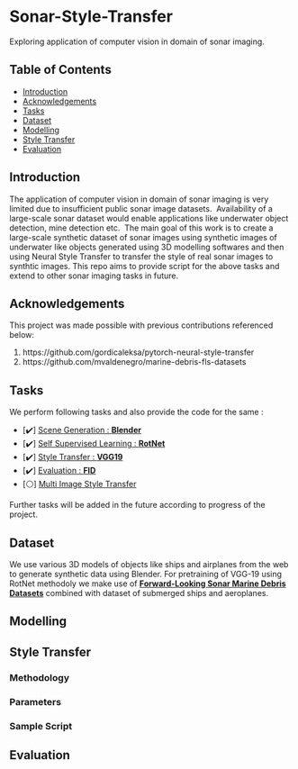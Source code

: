 # Sonar-Style-Transfer

Exploring application of computer vision in domain of sonar imaging. 

## Table of Contents
* [Introduction](#intro)
* [Acknowledgements](#ackn)
* [Tasks](#tasks)
* [Dataset](#dataset)
* [Modelling](#training)
* [Style Transfer](#nst)
* [Evaluation](#eval) 

## Introduction <a name="intro"></a> 

The application of computer vision in domain of sonar imaging is very limited due to insufficient public sonar image datasets. 
Availability of a large-scale sonar dataset would enable applications like underwater object detection, mine detection etc. 
The main goal of this work is to create a large-scale synthetic dataset of sonar images using synthetic images of underwater like objects generated using 3D modelling softwares and then using Neural Style Transfer to transfer the style of real sonar images to synthtic images. This repo aims to provide script for the above tasks and extend to other sonar imaging tasks in future. 

## Acknowledgements <a name="ackn"></a> 

This project was made possible with previous contributions referenced below: 
<ol>
  <li> https://github.com/gordicaleksa/pytorch-neural-style-transfer </li>
  <li> https://github.com/mvaldenegro/marine-debris-fls-datasets </li>
</ol>

## Tasks <a name="tasks"></a>

We perform following tasks and also provide the code for the same : 

- [:heavy_check_mark:] [Scene Generation : **Blender**](/Scene%20Generation)  
- [:heavy_check_mark:] [Self Supervised Learning : **RotNet**](/Modelling)  
- [:heavy_check_mark:] [Style Transfer : **VGG19**](/Style%20Transfer) 
- [:heavy_check_mark:] [Evaluation : **FID**](/Evaluation)  
- [:white_circle:] [Multi Image Style Transfer](/)  

Further tasks will be added in the future according to progress of the project. 

## Dataset <a name="dataset"></a> 

We use various 3D models of objects like ships and airplanes from the web to generate synthetic data using Blender. 
For pretraining of VGG-19 using RotNet methodoly we make use of [**Forward-Looking Sonar Marine Debris Datasets**](https://github.com/mvaldenegro/marine-debris-fls-datasets) combined with dataset of submerged ships and aeroplanes. 

## Modelling <a name="training"></a> 

## Style Transfer <a name="nst"></a> 

### Methodology 

### Parameters 

### Sample Script

## Evaluation <a name="eval"></a> 


